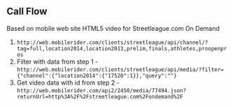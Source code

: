 ## Call Flow

Based on mobile web site HTML5 video for Streetleague.com On Demand

1. ```http://web.mobilerider.com/clients/streetleague/api/channel/?tag=full,location2014,location2013,prelim,finals,athletes,proopenpros```
2. Filter with data from step 1 - ```http://web.mobilerider.com/clients/streetleague/api/media/?filter={"channel":{"location2014":{"17520":1}},"query":""}```
3. Get video data with id from step 2 - ```http://web.mobilerider.com/api2/2450/media/77494.json?returnUrl=http%3A%2F%2Fstreetleague.com%2Fondemand%2F```
